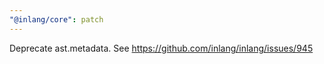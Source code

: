 ```yaml
---
"@inlang/core": patch
---
```


Deprecate ast.metadata. See https://github.com/inlang/inlang/issues/945
